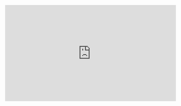 <iframe width="560" height="315" src="https://www.youtube.com/embed/UqQ9NX_0Pyc" title="YouTube video player" frameborder="0" allow="accelerometer; autoplay; clipboard-write; encrypted-media; gyroscope; picture-in-picture" allowfullscreen></iframe>
